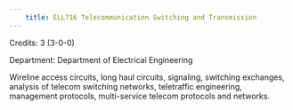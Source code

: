 ```yaml
---
    title: ELL716 Telecommunication Switching and Transmission
---
```

Credits: 3 (3-0-0)

Department: Department of Electrical Engineering

Wireline access circuits, long haul circuits, signaling, switching exchanges, analysis of telecom switching networks, teletraffic engineering, management protocols, multi-service telecom protocols and networks.